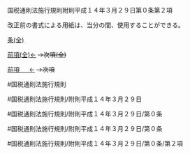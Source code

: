 国税通則法施行規則附則平成１４年３月２９日第０条第２項

改正前の書式による用紙は、当分の間、使用することができる。

[条(全)](国税通則法施行規則附則平成１４年３月２９日第０条_.md)

[前項(全)←](国税通則法施行規則附則平成１４年３月２９日第０条第１項_.md)  ~~→次項(全)~~

[前項 　 ←](国税通則法施行規則附則平成１４年３月２９日第０条第１項.md)  ~~→次項~~



#国税通則法施行規則

#国税通則法施行規則/附則平成１４年３月２９日

#国税通則法施行規則/附則平成１４年３月２９日/第０条

#国税通則法施行規則/附則平成１４年３月２９日/第０条

#国税通則法施行規則/附則平成１４年３月２９日/第０条/第２項

